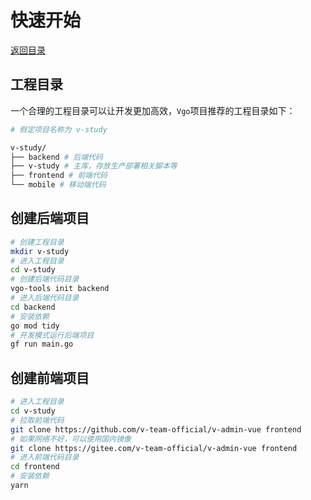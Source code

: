 # 快速开始

[返回目录](README.md)

## 工程目录

一个合理的工程目录可以让开发更加高效，`Vgo`项目推荐的工程目录如下：

```bash
# 假定项目名称为 v-study

v-study/
├── backend # 后端代码
├── v-study # 主库，存放生产部署相关脚本等
├── frontend # 前端代码
└── mobile # 移动端代码
```

## 创建后端项目

```bash
# 创建工程目录
mkdir v-study
# 进入工程目录
cd v-study
# 创建后端代码目录
vgo-tools init backend
# 进入后端代码目录
cd backend
# 安装依赖
go mod tidy
# 开发模式运行后端项目
gf run main.go
```

## 创建前端项目

```bash
# 进入工程目录
cd v-study
# 拉取前端代码
git clone https://github.com/v-team-official/v-admin-vue frontend
# 如果网络不好，可以使用国内镜像
git clone https://gitee.com/v-team-official/v-admin-vue frontend
# 进入前端代码目录
cd frontend
# 安装依赖
yarn
```
